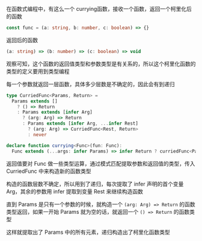 在函数式编程中，有这么一个 currying函数，接收一个函数，返回一个柯里化后的函数

```ts
const func = (a: string, b: number, c: boolean) => {}
```

返回后的函数

```ts
(a: string) => (b: number) => (c: boolean) => void
```

观察可知，这个函数的返回值类型和参数类型是有关系的，所以这个柯里化函数的类型的定义要用到类型编程

每一个参数就返回一层函数，具体多少层数是不确定的，因此会有到递归

```ts
type CurriedFunc<Params, Return> =
  Params extends []
    ? () => Return
    : Params extends [infer Arg]
      ? (arg: Arg) => Return
      : Params extends [infer Arg, ...infer Rest]
        ? (arg: Arg) => CurriedFunc<Rest, Return>
        : never

declare function currying<Func>(fun: Func):
  Func extends (...args: infer Params) => infer Return ? curriedFunc<Params, Return> : never
```

返回值要对 Func 做一些类型运算，通过模式匹配提取参数和返回值的类型，传入 CurriedFunc 中来构造新的函数类型

构造的函数层数不确定，所以用到了递归，每次提取了 infer 声明的首个变量 Arg，其余的参数用 infer 提取到变量 Rest 来继续构造函数

直到 Params 是只有一个参数的时候，就构造一个 `(arg: Arg) => Return` 的函数类型返回，如果一开始 Params 就为空的话，就返回一个 `() => Return` 的函数类型

这样就提取出了 Params 中的所有元素，递归构造出了柯里化函数类型